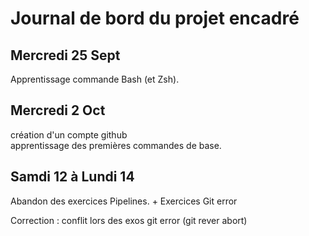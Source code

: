 
# Journal de bord du projet encadré

## Mercredi 25 Sept

Apprentissage commande Bash (et Zsh).

## Mercredi 2 Oct

création d'un compte github  
apprentissage des premières commandes de base.

## Samdi 12 à Lundi 14

Abandon des exercices Pipelines.
+
Exercices Git error

Correction : conflit lors des exos git error (git rever abort)
